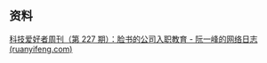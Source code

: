 
## 资料

[科技爱好者周刊（第 227 期）：脸书的公司入职教育 - 阮一峰的网络日志 (ruanyifeng.com)](https://www.ruanyifeng.com/blog/2022/10/weekly-issue-227.html)
